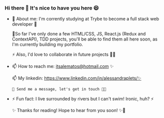 ### Hi there 👋 It's nice to have you here 😄

- 🔭 About me: I'm corrently studying at Trybe to become a full stack web developer 🌱

  🌱So far I've only done a few HTML/CSS, JS, React.js (Redux and ContextAPI), TDD projects, you'll be able to find them all here soon, as I'm currently building my portfolio.
   
   ⚡ Also, I'd love to collaborate in future projects 👯🔭 
   

- 📫 How to reach me: itsalematos@hotmail.com ✨

  📫 My linkedin: https://www.linkedin.com/in/alessandraplets/✨
  
      💬 Send me a message, let's get in touch 👯💬

- ⚡ Fun fact: I live surrounded by rivers but I can't swim! Ironic, huh? ⚡

    ✨ Thanks for reading! Hope to hear from you soon! ✨👋
